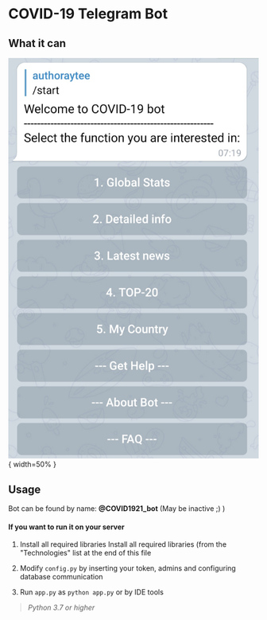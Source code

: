 # COVID-19 Telegram Bot

## What it can
![Bot preview](https://github.com/authoraytee/COVID-19-Telegram-Bot/blob/main/trash/overview.jpg){ width=50% } 

## Usage
Bot can be found by name: **@COVID1921_bot**  (May be inactive ;) )

#### If you want to run it on your server

 1. Install all required libraries Install all required libraries (from the "Technologies" list at the end of this file
 
 2. Modify `config.py` by inserting your token, admins and configuring database communication
 
 3. Run `app.py` as `python app.py` or by IDE tools

> *Python 3.7 or higher*
